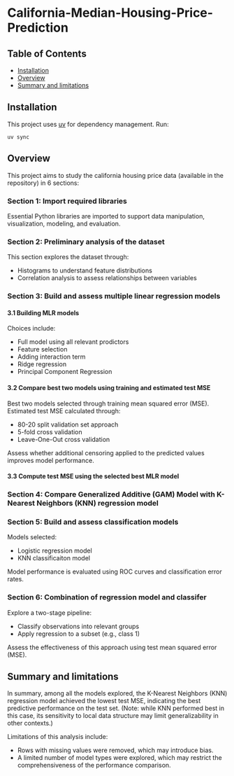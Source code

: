 # California-Median-Housing-Price-Prediction

## Table of Contents
- [Installation](#installation)
- [Overview](#overview)
- [Summary and limitations](#summary-and-limitations)

## Installation
This project uses [uv](https://github.com/astral-sh/uv) for dependency management. Run:
```
uv sync
```

## Overview
This project aims to study the california housing price data (available in the repository) in 6 sections:
### Section 1: Import required libraries
Essential Python libraries are imported to support data manipulation, visualization, modeling, and evaluation.
### Section 2: Preliminary analysis of the dataset 
This section explores the dataset through:
* Histograms to understand feature distributions
* Correlation analysis to assess relationships between variables

### Section 3: Build and assess multiple linear regression models
#### 3.1 Building MLR models
Choices include:
* Full model using all relevant prodictors
* Feature selection
* Adding interaction term
* Ridge regression
* Principal Component Regression
#### 3.2 Compare best two models using training and estimated test MSE
Best two models selected through training mean squared error (MSE). Estimated test MSE calculated through:
* 80-20 split validation set approach
* 5-fold cross validation
* Leave-One-Out cross validation

Assess whether additional censoring applied to the predicted values improves model performance.
#### 3.3 Compute test MSE using the selected best MLR model

### Section 4: Compare Generalized Additive (GAM) Model with K-Nearest Neighbors (KNN) regression model

### Section 5: Build and assess classification models
Models selected:
* Logistic regression model
* KNN classificaiton model

Model performance is evaluated using ROC curves and classification error rates.

### Section 6: Combination of regression model and classifer
Explore a two-stage pipeline:
* Classify observations into relevant groups
* Apply regression to a subset (e.g., class 1)

Assess the effectiveness of this approach using test mean squared error (MSE).

## Summary and limitations
In summary, among all the models explored, the K-Nearest Neighbors (KNN) regression model achieved the lowest test MSE, indicating the best predictive performance on the test set. (Note: while KNN performed best in this case, its sensitivity to local data structure may limit generalizability in other contexts.)

Limitations of this analysis include: 
* Rows with missing values were removed, which may introduce bias.
* A limited number of model types were explored, which may restrict the comprehensiveness of the performance comparison.
